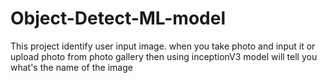 # Object-Detect-ML-model
This project identify user input image. when you take photo and input it or upload photo from photo gallery then using inceptionV3 model will tell you what's the name of the image
